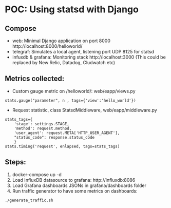 # POC: Using statsd with Django

## Compose

* web: Minimal Django application on port 8000 http://localhost:8000/helloworld/
* telegraf: Simulates a local agent, listening port UDP 8125 for statsd
* infuxdb & grafana: Monitoring stack http://localhost:3000 (This could be replaced by New Relic, Datadog, Cludwatch etc)


## Metrics collected:

* Custom gauge metric on /helloworld/:  web/eapp/views.py
```
stats.gauge("parameter", n , tags={'view':'hello_world'})
```
* Request statistic, class StatsdMiddleware, web/eapp/middleware.py

```
stats_tags={
    'stage': settings.STAGE,
    'method': request.method,
    'user_agent': request.META['HTTP_USER_AGENT'],
    "status_code": response.status_code
    }
stats.timing('request', enlapsed, tags=stats_tags)

```

## Steps:

1. docker-compose up -d
2. Load InfluxDB datasource to grafana: http://influxdb:8086
3. Load Grafana dashboards JSONs in grafana/dashboards folder
4. Run traffic generator to have some metrics on dashboards:

```
./generate_traffic.sh
```
